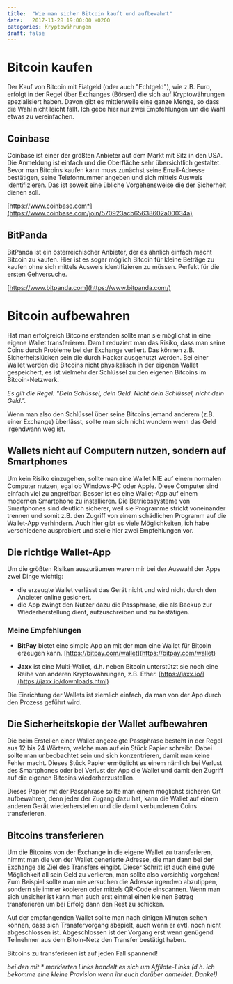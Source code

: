 ```yaml
---
title:  "Wie man sicher Bitcoin kauft und aufbewahrt"
date:   2017-11-28 19:00:00 +0200
categories: Kryptowährungen
draft: false
---
```



# Bitcoin kaufen

Der Kauf von Bitcoin mit Fiatgeld (oder auch "Echtgeld"), wie z.B. Euro, erfolgt in der Regel über Exchanges (Börsen) die sich auf Kryptowährungen spezialisiert haben. Davon gibt es mittlerweile eine ganze Menge, so dass die Wahl nicht leicht fällt. Ich gebe hier nur zwei Empfehlungen um die Wahl etwas zu vereinfachen.

## Coinbase

 Coinbase ist einer der größten Anbieter auf dem Markt mit Sitz in den USA. Die Anmeldung ist einfach und die Oberfläche sehr übersichtlich gestaltet. Bevor man Bitcoins kaufen kann muss zunächst seine Email-Adresse bestätigen, seine Telefonnummer angeben und sich mittels Ausweis identifizieren. Das ist soweit eine übliche Vorgehensweise die der Sicherheit dienen soll.

 [https://www.coinbase.com*](https://www.coinbase.com/join/570923acb65638602a00034a)


## BitPanda

BitPanda ist ein österreichischer Anbieter, der es ähnlich einfach macht Bitcoin zu kaufen. Hier ist es sogar möglich Bitcoin für kleine Beträge zu kaufen ohne sich mittels Ausweis identifizieren zu müssen. Perfekt für die ersten Gehversuche.

[https://www.bitpanda.com](https://www.bitpanda.com/) 


# Bitcoin aufbewahren

Hat man erfolgreich Bitcoins erstanden sollte man sie möglichst in eine eigene Wallet transferieren. Damit reduziert man das Risiko, dass man seine Coins durch Probleme bei der Exchange verliert. Das können z.B. Sicherheitslücken sein die durch Hacker ausgenutzt werden. Bei einer Wallet werden die Bitcoins nicht physikalisch in der eigenen Wallet gespeichert, es ist vielmehr der Schlüssel zu den eigenen Bitcoins im Bitcoin-Netzwerk. 

_Es gilt die Regel: "Dein Schüssel, dein Geld. Nicht dein Schlüssel, nicht dein Geld."._

Wenn man also den Schlüssel über seine Bitcoins jemand anderem (z.B. einer Exchange) überlässt, sollte man sich nicht wundern wenn das Geld irgendwann weg ist.

## Wallets nicht auf Computern nutzen, sondern auf Smartphones

Um kein Risiko einzugehen, sollte man eine Wallet NIE auf einem normalen Computer nutzen, egal ob Windows-PC oder Apple. Diese Computer sind einfach viel zu angreifbar. Besser ist es eine Wallet-App auf einem modernen Smartphone zu installieren. Die Betriebssysteme von Smartphones sind deutlich sicherer, weil sie Programme strickt voneinander trennen und somit z.B. den Zugriff von einem schädlichen Programm auf die Wallet-App verhindern. Auch hier gibt es viele Möglichkeiten, ich habe verschiedene ausprobiert und stelle hier zwei Empfehlungen vor.


## Die richtige Wallet-App

Um die größten Risiken auszuräumen waren mir bei der Auswahl der Apps zwei Dinge wichtig:

- die erzeugte Wallet verlässt das Gerät nicht und wird nicht durch den Anbieter online gesichert.
- die App zwingt den Nutzer dazu die Passphrase, die als Backup zur Wiederherstellung dient, aufzuschreiben und zu bestätigen.


### Meine Empfehlungen

- **BitPay** bietet eine simple App an mit der man eine Wallet für Bitcoin erzeugen kann. [https://bitpay.com/wallet](https://bitpay.com/wallet)

- **Jaxx** ist eine Multi-Wallet, d.h. neben Bitcoin unterstützt sie noch eine Reihe von anderen Kryptowährungen, z.B. Ether. [https://jaxx.io/](https://jaxx.io/downloads.html)

Die Einrichtung der Wallets ist ziemlich einfach, da man von der App durch den Prozess geführt wird. 

## Die Sicherheitskopie der Wallet aufbewahren

Die beim Erstellen einer Wallet angezeigte Passphrase besteht in der Regel aus 12 bis 24 Wörtern, welche man auf ein Stück Papier schreibt. Dabei sollte man unbeobachtet sein und sich konzentrieren, damit man keine Fehler macht. Dieses Stück Papier ermöglicht es einem nämlich bei Verlust des Smartphones oder bei Verlust der App die Wallet und damit den Zugriff auf die eigenen Bitcoins wiederherzustellen. 

Dieses Papier mit der Passphrase sollte man einem möglichst sicheren Ort aufbewahren, denn jeder der Zugang dazu hat, kann die Wallet auf einem anderen Gerät wiederherstellen und die damit verbundenen Coins transferieren. 


## Bitcoins transferieren

Um die Bitcoins von der Exchange in die eigene Wallet zu transferieren, nimmt man die von der Wallet generierte Adresse, die man dann bei der Exchange als Ziel des Transfers eingibt. Dieser Schritt ist auch eine gute Möglichkeit all sein Geld zu verlieren, man sollte also vorsichtig vorgehen! Zum Beispiel sollte man nie versuchen die Adresse irgendwo abzutippen, sondern sie immer kopieren oder mittels QR-Code einscannen. Wenn man sich unsicher ist kann man auch erst einmal einen kleinen Betrag transferieren um bei Erfolg dann den Rest zu schicken. 

Auf der empfangenden Wallet sollte man nach einigen Minuten sehen können, dass sich Transfervorgang abspielt, auch wenn er evtl. noch nicht abgeschlossen ist. Abgeschlossen ist der Vorgang erst wenn genügend Teilnehmer aus dem Bitoin-Netz den Transfer bestätigt haben.

Bitcoins zu transferieren ist auf jeden Fall spannend!



_bei den mit * markierten Links handelt es sich um Affilate-Links (d.h. ich bekomme eine kleine Provision wenn ihr euch darüber anmeldet. Danke!)_